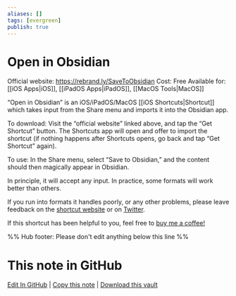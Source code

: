 ```yaml
---
aliases: []
tags: [evergreen]
publish: true
---
```


# Open in Obsidian

Official website: https://rebrand.ly/SaveToObsidian
Cost: Free
Available for: [[iOS Apps|iOS]], [[iPadOS Apps|iPadOS]], [[MacOS Tools|MacOS]]

“Open in Obsidian” is an iOS/iPadOS/MacOS [[iOS Shortcuts|Shortcut]] which takes input from the Share menu and imports it into the Obsidian app.

To download: Visit the “official website” linked above, and tap the “Get Shortcut” button. The Shortcuts app will open and offer to import the shortcut (if nothing happens after Shortcuts opens, go back and tap “Get Shortcut” again).

To use: In the Share menu, select “Save to Obsidian,” and the content should then magically appear in Obsidian.

In principle, it will accept any input. In practice, some formats will work better than others.

If you run into formats it handles poorly, or any other problems, please leave feedback on the [shortcut website](https://rebrand.ly/SaveToObsidian) or on <a href="https://twitter.com/intent/tweet?text=@calion%20Re%20Save%20to%20Obsidian%3A">Twitter</a>.

If this shortcut has been helpful to you, feel free to [buy me a coffee!](https://www.buymeacoffee.com/calion)

%% Hub footer: Please don't edit anything below this line %%

# This note in GitHub

<span class="git-footer">[Edit In GitHub](https://github.dev/obsidian-community/obsidian-hub/blob/main/02%20-%20Community%20Expansions/02.05%20All%20Community%20Expansions/Auxiliary%20Tools/Open%20in%20Obsidian.md "git-hub-edit-note") | [Copy this note](https://raw.githubusercontent.com/obsidian-community/obsidian-hub/main/02%20-%20Community%20Expansions/02.05%20All%20Community%20Expansions/Auxiliary%20Tools/Open%20in%20Obsidian.md "git-hub-copy-note") | [Download this vault](https://github.com/obsidian-community/obsidian-hub/archive/refs/heads/main.zip "git-hub-download-vault") </span>
